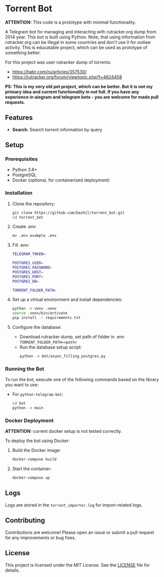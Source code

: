 # Torrent Bot

**ATTENTION:** This code is a prototype with minimal functionality.

A Telegram bot for managing and interacting with rutracker.org dump from 2014 year. This bot is built using Python.
Note, that using information from rutracker.org can be illegal in some countries and don't use it for outlaw activity.
This is educatable project, which can be used as prototype of something better.

For this project was user rutracker dump of torrents:
- https://habr.com/ru/articles/357530/
- https://rutracker.org/forum/viewtopic.php?t=4824458

**PS: This is my very old pet project, which can be better. But it is not my primary idea and current functionality in not full. If you have any experience in aiogram and telegram bots - you are welcome for made pull requests.**

## Features

- **Search**: Search torrent information by query

## Setup

### Prerequisites

- Python 3.8+
- PostgreSQL
- Docker (optional, for containerized deployment)

### Installation

1. Clone the repository:
   ```bash
   git clone https://github.com/bazhil/torrent_bot.git
   cd torrent_bot
   ```

2. Create .env
    ```bash
    mv .env.example .env
    ```
    
3. Fill .env:
    ```bash
    TELEGRAM_TOKEN=
    
    POSTGRES_USER=
    POSTGRES_PASSWORD=
    POSTGRES_HOST=
    POSTGRES_PORT=
    POSTGRES_DB=
    
    TORRENT_FOLDER_PATH=
    ```
   
4. Set up a virtual environment and install dependencies:
   ```bash
   python -m venv .venv
   source .venv/bin/activate
   pip install -r requirements.txt
   ```

5. Configure the database:
   - Download rutracker dump, set path of folder in .env `TORRENT_FOLDER_PATH=<path>`
   - Run the database setup script:
     ```bash
     python -m bot/async_filling_postgres.py
     ```

### Running the Bot

To run the bot, execute one of the following commands based on the library you want to use:

- For `python-telegram-bot`:
    ```bash
    cd bot
    python -m main
    ```

### Docker Deployment

**ATTENTION:** current docker setup is not tested correctly.

To deploy the bot using Docker:

1. Build the Docker image:
    ```bash
    docker-compose build
    ```

2. Start the container:
    ```bash
    docker-compose up
    ```

## Logs

Logs are stored in the `torrent_importer.log` for import-related logs.

## Contributing

Contributions are welcome! Please open an issue or submit a pull request for any improvements or bug fixes.

## License

This project is licensed under the MIT License. See the [LICENSE](LICENSE) file for details.